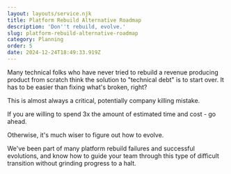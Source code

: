 ```yaml
---
layout: layouts/service.njk
title: Platform Rebuild Alternative Roadmap
description: 'Don''t rebuild, evolve.'
slug: platform-rebuild-alternative-roadmap
category: Planning
order: 5
date: 2024-12-24T18:49:33.919Z
---
```

Many technical folks who have never tried to rebuild a revenue producing product from scratch think the solution to "technical debt" is to start over. It has to be easier than fixing what's broken, right?

This is almost always a critical, potentially company killing mistake.

If you are willing to spend 3x the amount of estimated time and cost - go ahead.

Otherwise, it's much wiser to figure out how to evolve.

We've been part of many platform rebuild failures and successful evolutions, and know how to guide your team through this type of difficult transition without grinding progress to a halt.
